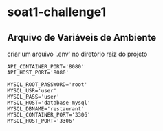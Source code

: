# soat1-challenge1

## Arquivo de Variáveis de Ambiente
criar um arquivo '.env' no diretório raiz do projeto
~~~
API_CONTAINER_PORT='8080'
API_HOST_PORT='8080'

MYSQL_ROOT_PASSWORD='root'
MYSQL_USR='user'
MYSQL_PASS='user'
MYSQL_HOST='database-mysql'
MYSQL_DBNAME='restaurant'
MYSQL_CONTAINER_PORT='3306'
MYSQL_HOST_PORT='3306'
~~~

